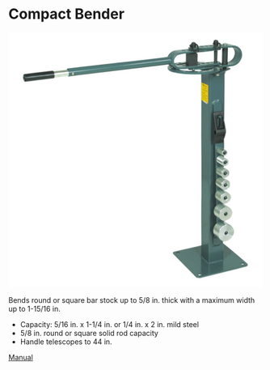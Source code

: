 # Compact Bender

![](../.gitbook/assets/image%20%2819%29.png)

Bends round or square bar stock up to 5/8 in. thick with a maximum width up to 1-15/16 in.

* Capacity: 5/16 in. x 1-1/4 in. or 1/4 in. x 2 in. mild steel
* 5/8 in. round or square solid rod capacity
* Handle telescopes to 44 in.

[Manual](https://drive.google.com/open?id=1X5wdgNt47RzIoGUEzllrHGrx9u6ddlvE)

